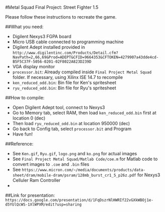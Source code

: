 #Metal Squad Final Project: Street Fighter 1.5

Please follow these instructions to recreate the game.

##What you need:
- Digilent Nexys3 FGPA board
- Micro USB cable connected to programming machine
- Digilent Adept installed provided in `http://www.digilentinc.com/Products/Detail.cfm?NavPath=2,66,69&Prod=ADEPT&CFID=9664353&CFTOKEN=4279907a43dde4cd-B5F5C37F-5056-0201-02F8022A823D239D`
- VGA display monitor
- `processor.bit`: Already compiled inside `Final Project Metal Squad` folder. If necessary, using Xilinx ISE 14.7 to recompile
- `ken_reduced_odd.bin`: Bin file for Ken's spritesheet
- `ryu_reduced_odd.bin`: Bin file for Ryu's spritesheet

##How to compile:
- Open Digilent Adept tool, connect to Nexys3
- Go to Memory tab, select RAM, then load `ken_reduced_odd.bin` first at location 0 (dec)
- Then load `ryu_reduced_odd.bin` at location 950000 (dec)
- Go back to Config tab, select `processor.bit` and Program
- Have fun!

##Reference:
- See `Ken.gif`, `Ryu.gif`, `logo.png` and `ko.png` for actual images
- See `Final Project Metal Squad/Matlab Code/coe.m` for Matlab code to convert images to `.coe` and `.bin` files
- See `https://www.micron.com/~/media/documents/products/data-sheet/dram/mobile-dram/psram/128mb_burst_cr1_5_p26z.pdf` for Nexys3 Celluler Ram Controller
- 

##Link for presentation:
`https://docs.google.com/presentation/d/1FqDszrNlHWRIf22vGXkWBOj1e-d5YUlQcWS-1XlWPXM/edit?usp=sharing` 



